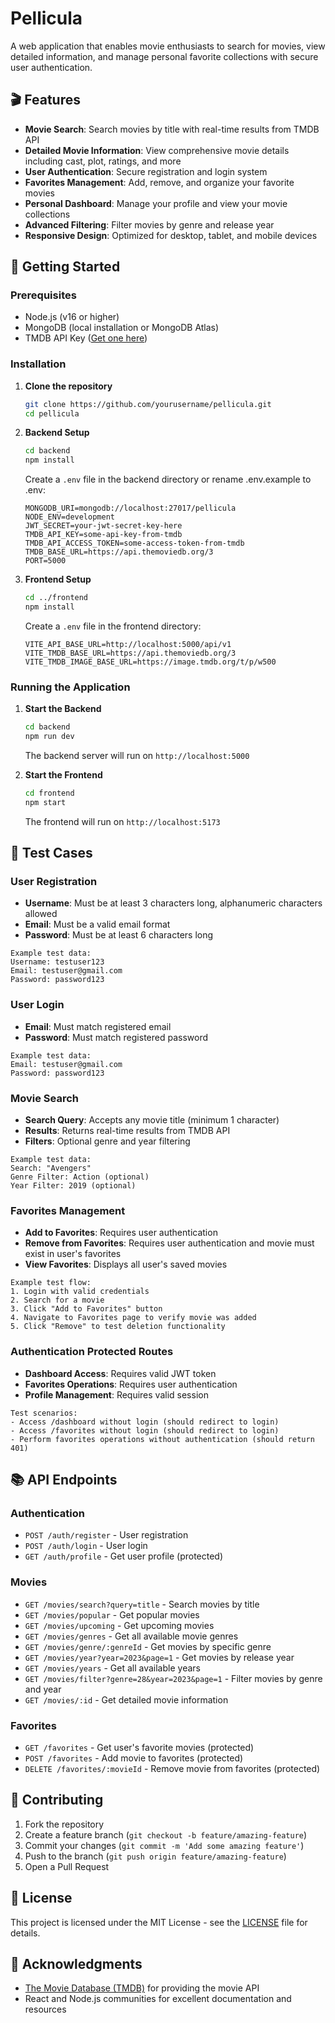 # Pellicula

A web application that enables movie enthusiasts to search for movies, view detailed information, and manage personal favorite collections with secure user authentication.

## 🎬 Features

- **Movie Search**: Search movies by title with real-time results from TMDB API
- **Detailed Movie Information**: View comprehensive movie details including cast, plot, ratings, and more
- **User Authentication**: Secure registration and login system
- **Favorites Management**: Add, remove, and organize your favorite movies
- **Personal Dashboard**: Manage your profile and view your movie collections
- **Advanced Filtering**: Filter movies by genre and release year
- **Responsive Design**: Optimized for desktop, tablet, and mobile devices

## 🚀 Getting Started

### Prerequisites

- Node.js (v16 or higher)
- MongoDB (local installation or MongoDB Atlas)
- TMDB API Key ([Get one here](https://www.themoviedb.org/settings/api))

### Installation

1. **Clone the repository**
   ```bash
   git clone https://github.com/yourusername/pellicula.git
   cd pellicula
   ```

2. **Backend Setup**
   ```bash
   cd backend
   npm install
   ```

   Create a `.env` file in the backend directory or rename .env.example to .env:
   ```env
   MONGODB_URI=mongodb://localhost:27017/pellicula
   NODE_ENV=development
   JWT_SECRET=your-jwt-secret-key-here
   TMDB_API_KEY=some-api-key-from-tmdb
   TMDB_API_ACCESS_TOKEN=some-access-token-from-tmdb
   TMDB_BASE_URL=https://api.themoviedb.org/3
   PORT=5000
   ```

3. **Frontend Setup**
   ```bash
   cd ../frontend
   npm install
   ```

   Create a `.env` file in the frontend directory:
   ```env
   VITE_API_BASE_URL=http://localhost:5000/api/v1
   VITE_TMDB_BASE_URL=https://api.themoviedb.org/3
   VITE_TMDB_IMAGE_BASE_URL=https://image.tmdb.org/t/p/w500
   ```

### Running the Application

1. **Start the Backend**
   ```bash
   cd backend
   npm run dev
   ```
   The backend server will run on `http://localhost:5000`

2. **Start the Frontend**
   ```bash
   cd frontend
   npm start
   ```
   The frontend will run on `http://localhost:5173`

## 🧪 Test Cases

### **User Registration**
- **Username**: Must be at least 3 characters long, alphanumeric characters allowed
- **Email**: Must be a valid email format
- **Password**: Must be at least 6 characters long

```
Example test data:
Username: testuser123
Email: testuser@gmail.com
Password: password123
```

### **User Login**
- **Email**: Must match registered email
- **Password**: Must match registered password

```
Example test data:
Email: testuser@gmail.com
Password: password123
```

### **Movie Search**
- **Search Query**: Accepts any movie title (minimum 1 character)
- **Results**: Returns real-time results from TMDB API
- **Filters**: Optional genre and year filtering

```
Example test data:
Search: "Avengers"
Genre Filter: Action (optional)
Year Filter: 2019 (optional)
```

### **Favorites Management**
- **Add to Favorites**: Requires user authentication
- **Remove from Favorites**: Requires user authentication and movie must exist in user's favorites
- **View Favorites**: Displays all user's saved movies

```
Example test flow:
1. Login with valid credentials
2. Search for a movie
3. Click "Add to Favorites" button
4. Navigate to Favorites page to verify movie was added
5. Click "Remove" to test deletion functionality
```

### **Authentication Protected Routes**
- **Dashboard Access**: Requires valid JWT token
- **Favorites Operations**: Requires user authentication
- **Profile Management**: Requires valid session

```
Test scenarios:
- Access /dashboard without login (should redirect to login)
- Access /favorites without login (should redirect to login)
- Perform favorites operations without authentication (should return 401)
```

## 📚 API Endpoints

### Authentication
- `POST /auth/register` - User registration
- `POST /auth/login` - User login
- `GET /auth/profile` - Get user profile (protected)

### Movies
- `GET /movies/search?query=title` - Search movies by title
- `GET /movies/popular` - Get popular movies
- `GET /movies/upcoming` - Get upcoming movies
- `GET /movies/genres` - Get all available movie genres
- `GET /movies/genre/:genreId` - Get movies by specific genre
- `GET /movies/year?year=2023&page=1` - Get movies by release year
- `GET /movies/years` - Get all available years
- `GET /movies/filter?genre=28&year=2023&page=1` - Filter movies by genre and year
- `GET /movies/:id` - Get detailed movie information

### Favorites
- `GET /favorites` - Get user's favorite movies (protected)
- `POST /favorites` - Add movie to favorites (protected)
- `DELETE /favorites/:movieId` - Remove movie from favorites (protected)

## 🤝 Contributing

1. Fork the repository
2. Create a feature branch (`git checkout -b feature/amazing-feature`)
3. Commit your changes (`git commit -m 'Add some amazing feature'`)
4. Push to the branch (`git push origin feature/amazing-feature`)
5. Open a Pull Request

## 📝 License

This project is licensed under the MIT License - see the [LICENSE](LICENSE) file for details.

## 🙏 Acknowledgments

- [The Movie Database (TMDB)](https://www.themoviedb.org/) for providing the movie API
- React and Node.js communities for excellent documentation and resources